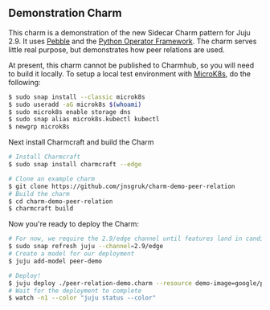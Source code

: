 ## Demonstration Charm

This charm is a demonstration of the new Sidecar Charm pattern for Juju 2.9. It uses [Pebble](https://github.com/canonical/pebble) and the [Python Operator Framework](https://pythonoperatorframework.io). The charm serves little real purpose, but demonstrates how peer relations are used.

At present, this charm cannot be published to Charmhub, so you will need to build it locally. To setup a local test environment with [MicroK8s](https://microk8s.io), do the following:

```bash
$ sudo snap install --classic microk8s
$ sudo useradd -aG microk8s $(whoami)
$ sudo microk8s enable storage dns
$ sudo snap alias microk8s.kubectl kubectl
$ newgrp microk8s
```

Next install Charmcraft and build the Charm

```bash
# Install Charmcraft
$ sudo snap install charmcraft --edge

# Clone an example charm
$ git clone https://github.com/jnsgruk/charm-demo-peer-relation
# Build the charm
$ cd charm-demo-peer-relation
$ charmcraft build
```

Now you're ready to deploy the Charm:

```bash
# For now, we require the 2.9/edge channel until features land in candidate/stable
$ sudo snap refresh juju --channel=2.9/edge
# Create a model for our deployment
$ juju add-model peer-demo

# Deploy!
$ juju deploy ./peer-relation-demo.charm --resource demo-image=google/pause
# Wait for the deployment to complete
$ watch -n1 --color "juju status --color"
```
